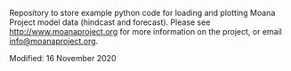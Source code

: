 Repository to store example python code for loading and plotting Moana Project model data (hindcast and forecast).  Please see http://www.moanaproject.org for more information on the project, or email info@moanaproject.org.  

Modified: 16 November 2020

